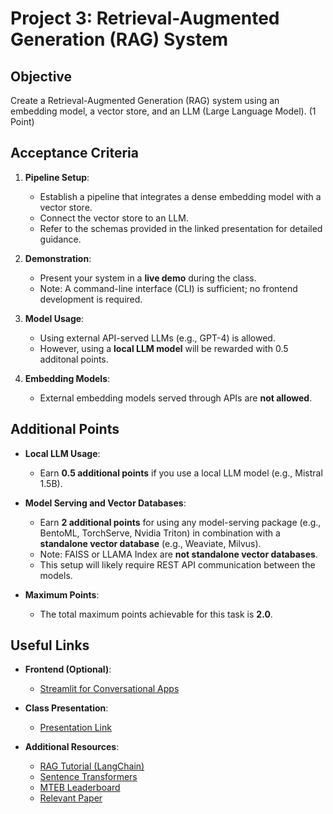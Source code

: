 # Project 3: Retrieval-Augmented Generation (RAG) System

## Objective
Create a Retrieval-Augmented Generation (RAG) system using an embedding model, a vector store, and an LLM (Large Language Model). (1 Point)

## Acceptance Criteria
1. **Pipeline Setup**: 
   - Establish a pipeline that integrates a dense embedding model with a vector store.
   - Connect the vector store to an LLM.
   - Refer to the schemas provided in the linked presentation for detailed guidance.

2. **Demonstration**:
   - Present your system in a **live demo** during the class.
   - Note: A command-line interface (CLI) is sufficient; no frontend development is required.

3. **Model Usage**:
   - Using external API-served LLMs (e.g., GPT-4) is allowed.
   - However, using a **local LLM model** will be rewarded with 0.5 additonal points.

4. **Embedding Models**:
   - External embedding models served through APIs are **not allowed**.

## Additional Points
- **Local LLM Usage**: 
  - Earn **0.5 additional points** if you use a local LLM model (e.g., Mistral 1.5B).
  
- **Model Serving and Vector Databases**:
  - Earn **2 additional points** for using any model-serving package (e.g., BentoML, TorchServe, Nvidia Triton) in combination with a **standalone vector database** (e.g., Weaviate, Milvus).
  - Note: FAISS or LLAMA Index are **not standalone vector databases**.
  - This setup will likely require REST API communication between the models.

- **Maximum Points**:
  - The total maximum points achievable for this task is **2.0**.

## Useful Links
- **Frontend (Optional)**:
  - [Streamlit for Conversational Apps](https://docs.streamlit.io/develop/tutorials/llms/build-conversational-apps)
  
- **Class Presentation**:
  - [Presentation Link](https://docs.google.com/presentation/d/1UyXhqp7qmAp1J0ktqwnaCNxqA-0_dZ3ZANPkyAgPOPM/edit?usp=sharing)

- **Additional Resources**:
  - [RAG Tutorial (LangChain)](https://python.langchain.com/docs/tutorials/rag/)
  - [Sentence Transformers](https://sbert.net/)
  - [MTEB Leaderboard](https://huggingface.co/spaces/mteb/leaderboard)
  - [Relevant Paper](https://arxiv.org/pdf/2407.01219)
